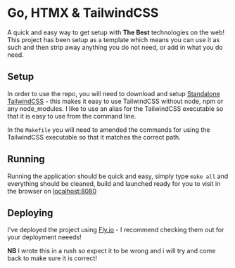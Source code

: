 # Go, HTMX & TailwindCSS

A quick and easy way to get setup with **The Best** technologies on the web! This project has been setup as a template
which means you can use it as such and then strip away anything you do not need, or add in what you do need.

## Setup
In order to use the repo, you will need to download and setup [Standalone TailwindCSS](https://tailwindcss.com/blog/standalone-cli) - 
this makes it easy to use TailwindCSS without node, npm or any node_modules. I like to use an alias for the TailwindCSS executable so
that it is easy to use from the command line.

In the `Makefile` you will need to amended the commands for using the TailwindCSS executable so that it matches the correct path.

## Running
Running the application should be quick and easy, simply type `make all` and everything should be cleaned, build and launched ready
for you to visit in the browser on [localhost:8080](localhost:8080)

## Deploying
I've deployed the project using [Fly.io](https://fly.io/) - I recommend checking them out for your deployment neeeds!

**NB** I wrote this in a rush so expect it to be wrong and i will try and come back to make sure it is correct!
